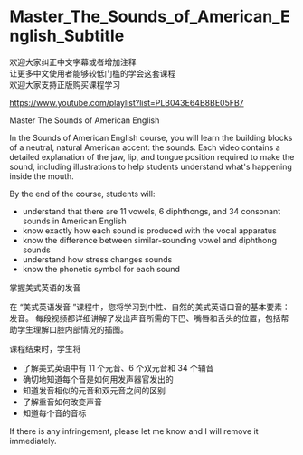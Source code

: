 # Master_The_Sounds_of_American_English_Subtitle


欢迎大家纠正中文字幕或者增加注释  
让更多中文使用者能够较低门槛的学会这套课程  
欢迎大家支持正版购买课程学习  

https://www.youtube.com/playlist?list=PLB043E64B8BE05FB7  

Master The Sounds of American English  

In the Sounds of American English course, you will learn the building blocks of a neutral, natural American accent:  the sounds.  Each video contains a detailed explanation of the jaw, lip, and tongue position required to make the sound, including illustrations to help students understand what's happening inside the mouth.   

By the end of the course, students will:  
* understand that there are 11 vowels, 6 diphthongs, and 34 consonant sounds in American English  
* know exactly how each sound is produced with the vocal apparatus  
* know the difference between similar-sounding vowel and diphthong sounds  
* understand how stress changes sounds  
* know the phonetic symbol for each sound  

掌握美式英语的发音  

在 “美式英语发音 ”课程中，您将学习到中性、自然的美式英语口音的基本要素：发音。   每段视频都详细讲解了发出声音所需的下巴、嘴唇和舌头的位置，包括帮助学生理解口腔内部情况的插图。  

课程结束时，学生将  
* 了解美式英语中有 11 个元音、6 个双元音和 34 个辅音  
* 确切地知道每个音是如何用发声器官发出的  
* 知道发音相似的元音和双元音之间的区别  
* 了解重音如何改变声音  
* 知道每个音的音标  

If there is any infringement, please let me know and I will remove it immediately.  